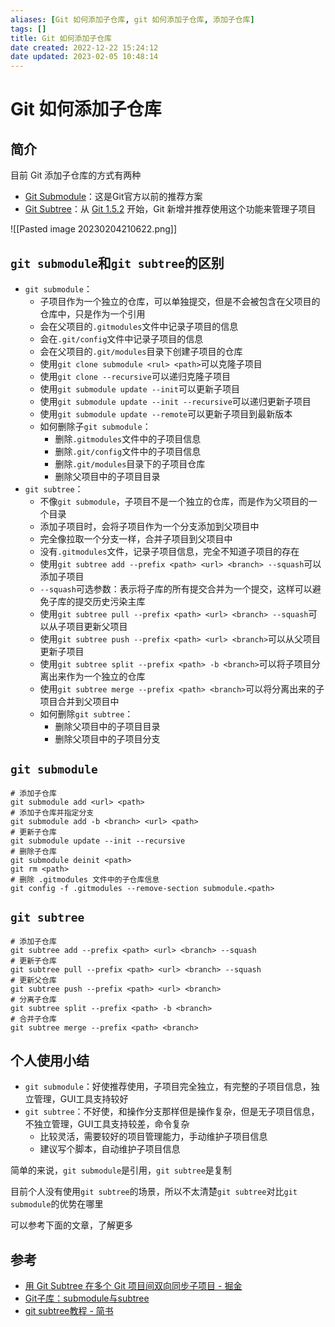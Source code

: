 ```yaml
---
aliases: [Git 如何添加子仓库, git 如何添加子仓库, 添加子仓库]
tags: []
title: Git 如何添加子仓库
date created: 2022-12-22 15:24:12
date updated: 2023-02-05 10:48:14
---
```


# Git 如何添加子仓库

## 简介

目前 Git 添加子仓库的方式有两种

- [Git Submodule](https://link.juejin.cn?target=http%3A%2F%2Fgit-scm.com%2Fdocs%2Fgit-submodule "http://git-scm.com/docs/git-submodule")：这是Git官方以前的推荐方案
- [Git Subtree](https://link.juejin.cn?target=https%3A%2F%2Fmedium.com%2F%40porteneuve%2Fmastering-git-Subtrees-943d29a798ec "https://medium.com/@porteneuve/mastering-git-Subtrees-943d29a798ec")：从 [Git 1.5.2](https://link.juejin.cn?target=http%3A%2F%2Flwn.net%2FArticles%2F235109%2F "http://lwn.net/Articles/235109/") 开始，Git 新增并推荐使用这个功能来管理子项目

![[Pasted image 20230204210622.png]]

## `git submodule`和`git subtree`的区别

- `git submodule`：
  - 子项目作为一个独立的仓库，可以单独提交，但是不会被包含在父项目的仓库中，只是作为一个引用
  - 会在父项目的`.gitmodules`文件中记录子项目的信息
  - 会在`.git/config`文件中记录子项目的信息
  - 会在父项目的`.git/modules`目录下创建子项目的仓库
  - 使用`git clone submodule <rul> <path>`可以克隆子项目
  - 使用`git clone --recursive`可以递归克隆子项目
  - 使用`git submodule update --init`可以更新子项目
  - 使用`git submodule update --init --recursive`可以递归更新子项目
  - 使用`git submodule update --remote`可以更新子项目到最新版本
  - 如何删除子`git submodule`：
    - 删除`.gitmodules`文件中的子项目信息
    - 删除`.git/config`文件中的子项目信息
    - 删除`.git/modules`目录下的子项目仓库
    - 删除父项目中的子项目目录
- `git subtree`：
  - 不像`git submodule`，子项目不是一个独立的仓库，而是作为父项目的一个目录
  - 添加子项目时，会将子项目作为一个分支添加到父项目中
  - 完全像拉取一个分支一样，合并子项目到父项目中
  - 没有`.gitmodules`文件，记录子项目信息，完全不知道子项目的存在
  - 使用`git subtree add --prefix <path> <url> <branch> --squash`可以添加子项目
  - `--squash`可选参数：表示将子库的所有提交合并为一个提交，这样可以避免子库的提交历史污染主库
  - 使用`git subtree pull --prefix <path> <url> <branch> --squash`可以从子项目更新父项目
  - 使用`git subtree push --prefix <path> <url> <branch>`可以从父项目更新子项目
  - 使用`git subtree split --prefix <path> -b <branch>`可以将子项目分离出来作为一个独立的仓库
  - 使用`git subtree merge --prefix <path> <branch>`可以将分离出来的子项目合并到父项目中
  - 如何删除`git subtree`：
    - 删除父项目中的子项目目录
    - 删除父项目中的子项目分支

## `git submodule`

```shell
# 添加子仓库
git submodule add <url> <path>
# 添加子仓库并指定分支
git submodule add -b <branch> <url> <path>
# 更新子仓库
git submodule update --init --recursive
# 删除子仓库
git submodule deinit <path>
git rm <path>
# 删除 .gitmodules 文件中的子仓库信息
git config -f .gitmodules --remove-section submodule.<path>
```

## `git subtree`

```shell
# 添加子仓库
git subtree add --prefix <path> <url> <branch> --squash
# 更新子仓库
git subtree pull --prefix <path> <url> <branch> --squash
# 更新父仓库
git subtree push --prefix <path> <url> <branch>
# 分离子仓库
git subtree split --prefix <path> -b <branch>
# 合并子仓库
git subtree merge --prefix <path> <branch>
```

## 个人使用小结

- `git submodule`：好使推荐使用，子项目完全独立，有完整的子项目信息，独立管理，GUI工具支持较好
- `git subtree`：不好使，和操作分支那样但是操作复杂，但是无子项目信息，不独立管理，GUI工具支持较差，命令复杂
  - 比较灵活，需要较好的项目管理能力，手动维护子项目信息
  - 建议写个脚本，自动维护子项目信息

简单的来说，`git submodule`是引用，`git subtree`是复制

目前个人没有使用`git subtree`的场景，所以不太清楚`git subtree`对比`git submodule`的优势在哪里

可以参考下面的文章，了解更多

## 参考

- [用 Git Subtree 在多个 Git 项目间双向同步子项目 - 掘金](https://juejin.cn/post/6844903762176262157)
- [Git子库：submodule与subtree](https://juejin.cn/post/7077775905888124941)
- [git subtree教程 - 简书](https://www.jianshu.com/p/d42d330bfead)
